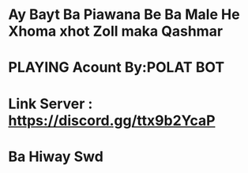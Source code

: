 # Ay Bayt Ba Piawana Be Ba Male He Xhoma xhot Zoll maka Qashmar 

# PLAYING Acount By:POLAT BOT

# Link Server : https://discord.gg/ttx9b2YcaP


# Ba Hiway Swd
